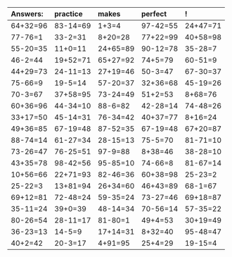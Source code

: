 | Answers: | practice | makes | perfect | ! |
| :--- | :--- | :--- | :--- | :--- |
| 64+32=96 | 83-14=69 | 1+3=4 | 97-42=55 | 24+47=71 | 
| 77-76=1 | 33-2=31 | 8+20=28 | 77+22=99 | 40+58=98 | 
| 55-20=35 | 11+0=11 | 24+65=89 | 90-12=78 | 35-28=7 | 
| 46-2=44 | 19+52=71 | 65+27=92 | 74+5=79 | 60-51=9 | 
| 44+29=73 | 24-11=13 | 27+19=46 | 50-3=47 | 67-30=37 | 
| 75-66=9 | 19-5=14 | 57-20=37 | 32+36=68 | 45-19=26 | 
| 70-3=67 | 37+58=95 | 73-24=49 | 51+2=53 | 8+68=76 | 
| 60+36=96 | 44-34=10 | 88-6=82 | 42-28=14 | 74-48=26 | 
| 33+17=50 | 45-14=31 | 76-34=42 | 40+37=77 | 8+16=24 | 
| 49+36=85 | 67-19=48 | 87-52=35 | 67-19=48 | 67+20=87 | 
| 88-74=14 | 61-27=34 | 28-15=13 | 75-5=70 | 81-71=10 | 
| 73-26=47 | 76-25=51 | 97-9=88 | 8+38=46 | 38-28=10 | 
| 43+35=78 | 98-42=56 | 95-85=10 | 74-66=8 | 81-67=14 | 
| 10+56=66 | 22+71=93 | 82-46=36 | 60+38=98 | 25-23=2 | 
| 25-22=3 | 13+81=94 | 26+34=60 | 46+43=89 | 68-1=67 | 
| 69+12=81 | 72-48=24 | 59-35=24 | 73-27=46 | 69+18=87 | 
| 35-11=24 | 39+0=39 | 48-14=34 | 70-56=14 | 57-35=22 | 
| 80-26=54 | 28-11=17 | 81-80=1 | 49+4=53 | 30+19=49 | 
| 36-23=13 | 14-5=9 | 17+14=31 | 8+32=40 | 95-48=47 | 
| 40+2=42 | 20-3=17 | 4+91=95 | 25+4=29 | 19-15=4 | 
